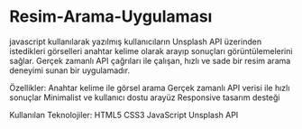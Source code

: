 # Resim-Arama-Uygulaması
javascript kullanılarak yazılmış kullanıcıların Unsplash API üzerinden istedikleri görselleri anahtar kelime olarak arayıp sonuçları görüntülemelerini sağlar. Gerçek zamanlı API çağrıları ile çalışan, hızlı ve sade bir resim arama deneyimi sunan bir uygulamadır.

Özellikler:
Anahtar kelime ile görsel arama
Gerçek zamanlı API verisi ile hızlı sonuçlar
Minimalist ve kullanıcı dostu arayüz
Responsive tasarım desteği

Kullanılan Teknolojiler:
HTML5 
CSS3
JavaScript 
Unsplash API 
